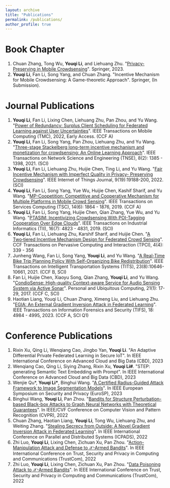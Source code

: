 ```yaml
---
layout: archive
title: "Publications"
permalink: /publications/
author_profile: true
---
```


<!-- {% if author.googlescholar %} -->
<!--   You can also find my articles on <u><a href="{{author.googlescholar}}">my Google Scholar profile</a>.</u> -->
<!-- {% endif %} -->

<!-- {% include base_path %} -->

<!-- {% for post in site.publications reversed %} -->
<!--   {% include archive-single.html %} -->
<!-- {% endfor %} -->

<!-- \* Equal Contribution   \# Corresponding Author
 -->
<!-- In Submission
=====
1. Jiahao Xue, **Zhe Qu\#**, Jie Xu, Yao Liu, and Zhuo Lu. "Bandwidth Allocation for Federated Learning under Wireless Providers with Cost Constraints". \# Corresponding Author -->

Book Chapter
=====
1. Chuan Zhang, Tong Wu, **Youqi Li**, and Liehuang Zhu. "[Privacy-Preserving in Mobile Crowdsensing](https://link.springer.com/book/10.1007/978-981-19-8315-3)". Springer, 2023.
2. **Youqi Li**, Fan Li, Song Yang, and Chuan Zhang. "Incentive Mechanism for Mobile Crowdsensing: A Game-theoretic Approach". Springer, (In Submission).

Journal Publications
=====
1. **Youqi Li**, Fan Li, Lixing Chen, Liehuang Zhu, Pan Zhou, and Yu Wang. "[Power of Redundancy: Surplus Client Scheduling for Federated Learning against User Uncertainties](https://ieeexplore.ieee.org/document/9782544)". IEEE Transactions on Mobile Computing (TMC), 2022, Early Access. (CCF A)
2. **Youqi Li**, Fan Li, Song Yang, Pan Zhou, Liehuang Zhu, and Yu Wang. "[Three-stage Stackelberg long-term incentive mechanism and monetization for crowdsensing: An Online Learning Approach](https://ieeexplore.ieee.org/document/9349147)". IEEE Transactions on Network Science and Engineering (TNSE), 8(2): 1385 - 1398, 2021. (SCI)
3. **Youqi Li**, Fan Li, Liehuang Zhu, Huijie Chen, Ting Li, and Yu Wang. "[Fair Incentive Mechanism with Imperfect Quality in Privacy- Preserving Crowdsensing](https://ieeexplore.ieee.org/document/9751205)". IEEE Internet of Things Journal, 9(19):19188-200, 2022. (SCI)
4. **Youqi Li**, Fan Li, Song Yang, Yue Wu, Huijie Chen, Kashif Sharif, and Yu Wang. "[MP-Coopetition: Competitive and Cooperative Mechanism for Multiple Platforms in Mobile Crowd Sensing]()". IEEE Transactions on Services Computing (TSC), 14(6): 1864 - 1876, 2019. (CCF A)
5. **Youqi Li**, Fan Li, Song Yang, Huijie Chen, Qian Zhang, Yue Wu, and Yu Wang. "[PTASIM: Incentivizing Crowdsensing With POI-Tagging Cooperation Over Edge Clouds](https://ieeexplore.ieee.org/document/8908698)". IEEE Transactions on Industrial Informatics (TII), 16(7): 4823 - 4831, 2019. (SCI)
6. **Youqi Li**, Fan Li, Liehuang Zhu, Karshif Sharif, and Huijie Chen. "[A Two‑tiered Incentive Mechanism Design for Federated Crowd Sensing](https://link.springer.com/article/10.1007/s42486-022-00111-8)". CCF Transactions on Pervasive Computing and Interaction (TPCI), 4(4): 339 - 356
7. Junheng Wang, Fan Li, Song Yang, **Youqi Li**, and Yu Wang. "[A Real-Time Bike Trip Planning Policy With Self-Organizing Bike Redistribution](https://ieeexplore.ieee.org/document/9507389)". IEEE Transactions on Intelligent Transportation Systems (TITS), 23(8):10646-10661, 2021. (CCF B, SCI)
8. Fan Li, Huijie Chen, Xiaoyu Song, Qian Zhang, **Youqi Li**, and Yu Wang.  "[CondioSense: High-quality Context-aware Service for Audio Sensing System via Active Sonar](https://link.springer.com/article/10.1007/s00779-016-0981-1)". Personal and Ubiquitous Computing, 21(1): 17-29, 2017. (CCF C, SCI)
9. Haotian Liang, Youqi Li,  Chuan Zhang, Ximeng Liu,  and Liehuang Zhu. "[EGIA: An External Gradient Inversion Attack in Federated Learning](https://ieeexplore.ieee.org/abstract/document/10209197)". IEEE Transactions on Information Forensics and Security (TIFS), 18: 4984 - 4995, 2023. (CCF A, SCI Q1)


Conference Publications
=====
1. Rixin Xu, Qing Li, Wenqiang Cao, Jingbo Yan, **Youqi Li**. "An Adaptive Differential Private Federated Learning in Secure IoT". In IEEE International Conference on Advanced Cloud and Big Data (CBD), 2023
2. Wenqiang Cao, Qing Li, Siying Zhang, Rixin Xu, **Youqi Li\#**. "STEP: generating Semantic Text Embedding with Prompt". In IEEE International Conference on Advanced Cloud and Big Data (CBD), 2023
3. Wenjie Qu\*, **Youqi Li\***, Binghui Wang. "[A Certified Radius-Guided Attack Framework to Image Segmentation Models](https://arxiv.org/abs/2304.02693)". In IEEE European Symposium on Security and Privacy (EuroSP), 2023
4. Binghui Wang, **Youqi Li**, Pan Zhou. "[Bandits for Structure Perturbation-based Black-box Attacks to Graph Neural Networks with Theoretical Guarantees](https://arxiv.org/abs/2205.03546)". In IEEE/CVF Conference on Computer Vision and Pattern Recognition (CVPR), 2022
5. Chuan Zhang, Haotian Liang, **Youqi Li**, Tong Wu, Liehuang Zhu, and Weiting Zhang. "[Stealing Secrecy from Outside: A Novel Gradient Inversion Attack in Federated Learning](https://ieeexplore.ieee.org/abstract/document/10077902)". In IEEE International Conference on Parallel and Distributed Systems (ICPADS), 2022
6. Zhi Luo, **Youqi Li**, Lixing Chen, Zichuan Xu, Pan Zhou. "[Action-Manipulation Attack and Defense to $\mathcal{X}$-Armed Bandits](https://ieeexplore.ieee.org/abstract/document/10063384)". In IEEE International Conference on Trust, Security and Privacy in Computing and Communications (TrustCom), 2022
7. Zhi Luo, **Youqi Li**, Lixing Chen, Zichuan Xu, Pan Zhou. "[Data Poisoning Attack to $\mathcal{X}$-Armed Bandits](https://ieeexplore.ieee.org/document/10063707)". In IEEE International Conference on Trust, Security and Privacy in Computing and Communications (TrustCom), 2022



